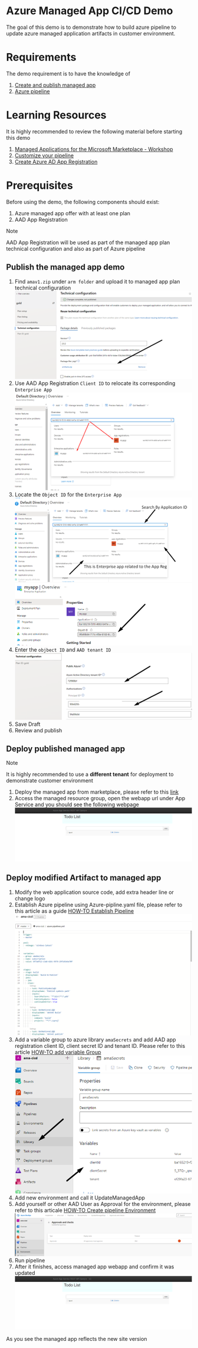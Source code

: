 # Azure Managed App CI/CD Demo
The goal of this demo is to demonstrate how to build azure pipeline to update azure managed application artifacts in customer environment.

# Requirements
The demo requirement is to have the knowledge of 
1. [Create and publish managed app](https://docs.microsoft.com/en-us/azure/marketplace/azure-app-offer-setup)
1. [Azure pipeline](https://docs.microsoft.com/en-us/azure/devops/pipelines/get-started/what-is-azure-pipelines?view=azure-devops)

# Learning Resources
It is highly recommended to review the following material before starting this demo
1. [Managed Applications for the Microsoft Marketplace - Workshop](https://aka.ms/AMAWorkshop)
1. [Customize your pipeline](https://docs.microsoft.com/en-us/azure/devops/pipelines/customize-pipeline?view=azure-devops)
1. [Create Azure AD App Registration](https://docs.microsoft.com/en-us/azure/active-directory/develop/howto-create-service-principal-portal)
# Prerequisites
Before using the demo, the following components should exist:
1. Azure managed app offer with at least one plan
1. AAD App Registration
> [!NOTE]
> AAD App Registration will be used as part of the managed app plan technical configuration and also as part of Azure pipeline 

## Publish the managed app demo
1. Find `amav1.zip` under `arm folder` and upload it to managed app plan technical configuration
![image](./images/image3.png)
1. Use AAD App Registration  `Client ID` to relocate its corresponding `Enterprise App`
![image](./images/image9.png)
1. Locate the `Object ID` for the `Enterprise App`
![image](./images/image1.png)
![image](./images/image2.png)
1. Enter the `objbect ID` and `AAD tenant ID`
![image](./images/image4.png)
1. Save Draft 
1. Review and publish


## Deploy published managed app
> [!NOTE]
> It is highly recommended to use a **different tenant** for deployment to demonstrate customer environment
1. Deploy the managed app from marketplace, please refer to this [link](https://docs.microsoft.com/en-us/marketplace/purchase-azure-app-in-azure-portal#purchase-an-azure-application-using-the-marketplace-experience) 
1. Access the managed resource group, open the webapp url under App Service and you should see the following webpage
![image](./images/image0.png)


## Deploy modified Artifact to managed app
1. Modify the web application source code, add extra header line or change logo
1. Establish Azure pipeline using Azure-pipline.yaml file, please refer to this article as a guide [HOW-TO Establish Pipeline](https://docs.microsoft.com/en-us/azure/devops/pipelines/customize-pipeline?view=azure-devops)
![image](./images/image5.png)
1. Add a variable group to azure library `amaSecrets` and add AAD app registration client ID, client secret ID and tenant ID. Please refer to this article [HOW-TO add variable Group](https://docs.microsoft.com/en-us/azure/devops/pipelines/library/variable-groups?view=azure-devops&tabs=yaml)
![image](./images/image6.png)
1. Add new environment and call it UpdateManagedApp
1. Add yourself or other AAD User as Approval for the environment, please refer to this articale [HOW-TO Create pipeline Environment](https://docs.microsoft.com/en-us/azure/devops/pipelines/process/environments?view=azure-devops) 
![image](./images/image7.png)
1. Run pipeline
1. After it finishes, access managed app webapp and confirm it was updated
![image](./images/image8.png)

As you see the managed app reflects the new site version

